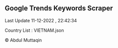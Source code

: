 

## Google Trends Keywords Scraper 
 
Last Update 11-12-2022 , 22:42:34

Country List :
VIETNAM.json



© Abdul Muttaqin 

